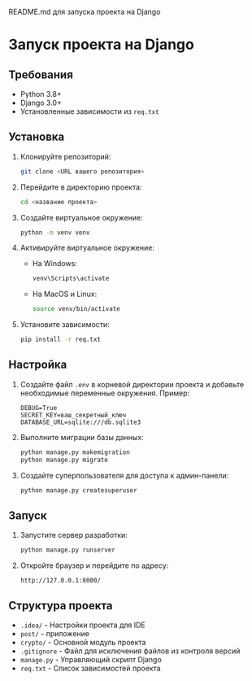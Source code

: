 README.md для запуска проекта на Django

# Запуск проекта на Django

## Требования
- Python 3.8+
- Django 3.0+
- Установленные зависимости из `req.txt`

## Установка

1. Клонируйте репозиторий:
   ```bash
   git clone <URL вашего репозитория>
   ```

2. Перейдите в директорию проекта:
   ```bash
   cd <название проекта>
   ```

3. Создайте виртуальное окружение:
   ```bash
   python -m venv venv
   ```

4. Активируйте виртуальное окружение:

   - На Windows:
     ```bash
     venv\Scripts\activate
     ```
   - На MacOS и Linux:
     ```bash
     source venv/bin/activate
     ```

5. Установите зависимости:
   ```bash
   pip install -r req.txt
   ```

## Настройка

1. Создайте файл `.env` в корневой директории проекта и добавьте необходимые переменные окружения. Пример:
   ```env
   DEBUG=True
   SECRET_KEY=ваш_секретный_ключ
   DATABASE_URL=sqlite:///db.sqlite3
   ```

2. Выполните миграции базы данных:
   ```bash
   python manage.py makemigration
   python manage.py migrate
   ```

3. Создайте суперпользователя для доступа к админ-панели:
   ```bash
   python manage.py createsuperuser
   ```

## Запуск

1. Запустите сервер разработки:
   ```bash
   python manage.py runserver
   ```

2. Откройте браузер и перейдите по адресу:
   ```
   http://127.0.0.1:8000/
   ```

## Структура проекта

- `.idea/` - Настройки проекта для IDE
- `post/` - приложение
- `crypto/` - Основной модуль проекта
- `.gitignore` - Файл для исключения файлов из контроля версий
- `manage.py` - Управляющий скрипт Django
- `req.txt` - Список зависимостей проекта

